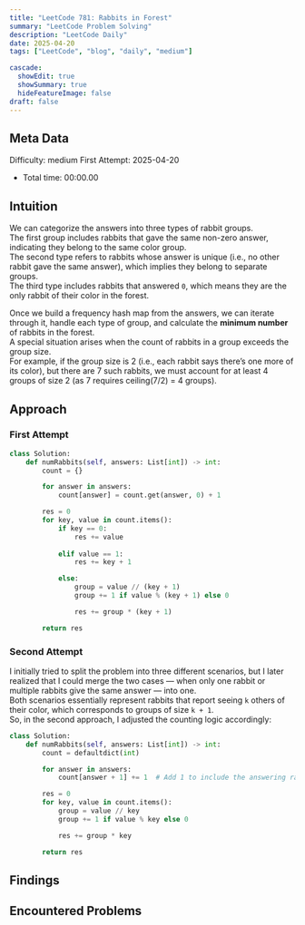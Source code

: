 ```yaml
---
title: "LeetCode 781: Rabbits in Forest"
summary: "LeetCode Problem Solving"
description: "LeetCode Daily"
date: 2025-04-20
tags: ["LeetCode", "blog", "daily", "medium"]

cascade:
  showEdit: true
  showSummary: true
  hideFeatureImage: false
draft: false
---
```


## Meta Data

Difficulty: medium
First Attempt: 2025-04-20
- Total time: 00:00.00


## Intuition

We can categorize the answers into three types of rabbit groups.  
The first group includes rabbits that gave the same non-zero answer, indicating they belong to the same color group.  
The second type refers to rabbits whose answer is unique (i.e., no other rabbit gave the same answer), which implies they belong to separate groups.  
The third type includes rabbits that answered `0`, which means they are the only rabbit of their color in the forest.

Once we build a frequency hash map from the answers, we can iterate through it, handle each type of group, and calculate the **minimum number** of rabbits in the forest.  
A special situation arises when the count of rabbits in a group exceeds the group size.  
For example, if the group size is 2 (i.e., each rabbit says there’s one more of its color), but there are 7 such rabbits, we must account for at least 4 groups of size 2 (as 7 requires ceiling(7/2) = 4 groups).

## Approach

### First Attempt

```python
class Solution:
    def numRabbits(self, answers: List[int]) -> int:
        count = {}

        for answer in answers:
            count[answer] = count.get(answer, 0) + 1

        res = 0
        for key, value in count.items():
            if key == 0:
                res += value
            
            elif value == 1:
                res += key + 1

            else:
                group = value // (key + 1)
                group += 1 if value % (key + 1) else 0

                res += group * (key + 1)

        return res
```

### Second Attempt

I initially tried to split the problem into three different scenarios, but I later realized that I could merge the two cases — when only one rabbit or multiple rabbits give the same answer — into one.  
Both scenarios essentially represent rabbits that report seeing `k` others of their color, which corresponds to groups of size `k + 1`.  
So, in the second approach, I adjusted the counting logic accordingly:

```python
class Solution:
    def numRabbits(self, answers: List[int]) -> int:
        count = defaultdict(int)

        for answer in answers:
            count[answer + 1] += 1  # Add 1 to include the answering rabbit in the group size

        res = 0
        for key, value in count.items():
            group = value // key
            group += 1 if value % key else 0

            res += group * key

        return res
```

## Findings

## Encountered Problems